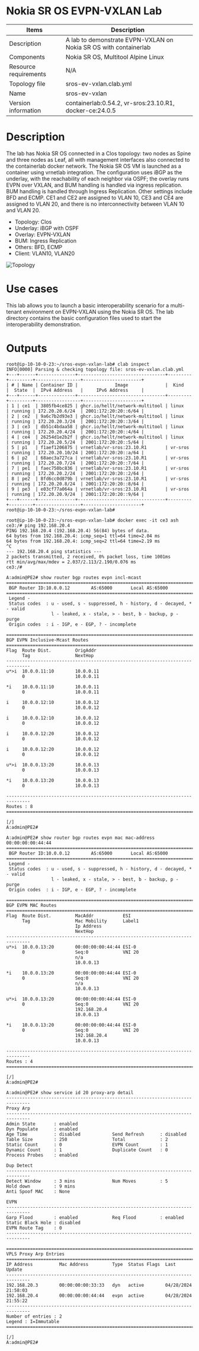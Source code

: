 # Nokia SR OS EVPN-VXLAN Lab

| Items | Description |
| --- | --- |
| Description | A lab to demonstrate EVPN-VXLAN on Nokia SR OS with containerlab |
| Components | Nokia SR OS, Multitool Alpine Linux |
| Resource requirements | N/A |
| Topology file | sros-ev-vxlan.clab.yml |
| Name | sros-ev-vxlan |
| Version information | containerlab:0.54.2, vr-sros:23.10.R1, docker-ce:24.0.5 |

# Description
The lab has Nokia SR OS connected in a Clos topology: two nodes as Spine and three nodes as Leaf, all with management interfaces also connected to the containerlab docker network.
The Nokia SR OS VM is launched as a container using vrnetlab integration.
The configuration uses iBGP as the underlay, with the reachability of each neighbor via OSPF; the overlay runs EVPN over VXLAN, and BUM handling is handled via ingress replication.
BUM handling is handled through Ingress Replication. Other settings include BFD and ECMP.
CE1 and CE2 are assigned to VLAN 10, CE3 and CE4 are assigned to VLAN 20, and there is no interconnectivity between VLAN 10 and VLAN 20.

- Topology: Clos
- Underlay: iBGP with OSPF
- Overlay: EVPN-VXLAN
- BUM: Ingress Replication
- Others: BFD, ECMP
- Client: VLAN10, VLAN20

![Topology](images/topology.png)

# Use cases
This lab allows you to launch a basic interoperability scenario for a multi-tenant environment on EVPN-VXLAN using the Nokia SR OS.
The lab directory contains the basic configuration files used to start the interoperability demonstration.

# Outputs
```
root@ip-10-10-0-23:~/sros-evpn-vxlan-lab# clab inspect
INFO[0000] Parsing & checking topology file: sros-ev-vxlan.clab.yml 
+---+------+--------------+---------------------------------+---------+---------+-----------------+----------------------+
| # | Name | Container ID |              Image              |  Kind   |  State  |  IPv4 Address   |     IPv6 Address     |
+---+------+--------------+---------------------------------+---------+---------+-----------------+----------------------+
| 1 | ce1  | 3805fb4ce825 | ghcr.io/hellt/network-multitool | linux   | running | 172.20.20.6/24  | 2001:172:20:20::6/64 |
| 2 | ce2  | 9a6c7b2d93e3 | ghcr.io/hellt/network-multitool | linux   | running | 172.20.20.3/24  | 2001:172:20:20::3/64 |
| 3 | ce3  | db51c4bdaa58 | ghcr.io/hellt/network-multitool | linux   | running | 172.20.20.4/24  | 2001:172:20:20::4/64 |
| 4 | ce4  | 26254d1e2b2f | ghcr.io/hellt/network-multitool | linux   | running | 172.20.20.5/24  | 2001:172:20:20::5/64 |
| 5 | p1   | f1aef1206875 | vrnetlab/vr-sros:23.10.R1       | vr-sros | running | 172.20.20.10/24 | 2001:172:20:20::a/64 |
| 6 | p2   | 68aec3a727ca | vrnetlab/vr-sros:23.10.R1       | vr-sros | running | 172.20.20.7/24  | 2001:172:20:20::7/64 |
| 7 | pe1  | faec750bc836 | vrnetlab/vr-sros:23.10.R1       | vr-sros | running | 172.20.20.2/24  | 2001:172:20:20::2/64 |
| 8 | pe2  | 8fd6cc0d879b | vrnetlab/vr-sros:23.10.R1       | vr-sros | running | 172.20.20.8/24  | 2001:172:20:20::8/64 |
| 9 | pe3  | e03cf77a064a | vrnetlab/vr-sros:23.10.R1       | vr-sros | running | 172.20.20.9/24  | 2001:172:20:20::9/64 |
+---+------+--------------+---------------------------------+---------+---------+-----------------+----------------------+
root@ip-10-10-0-23:~/sros-evpn-vxlan-lab# 
```
```
root@ip-10-10-0-23:~/sros-evpn-vxlan-lab# docker exec -it ce3 ash
ce3:/# ping 192.168.20.4
PING 192.168.20.4 (192.168.20.4) 56(84) bytes of data.
64 bytes from 192.168.20.4: icmp_seq=1 ttl=64 time=2.04 ms
64 bytes from 192.168.20.4: icmp_seq=2 ttl=64 time=2.19 ms
^C
--- 192.168.20.4 ping statistics ---
2 packets transmitted, 2 received, 0% packet loss, time 1001ms
rtt min/avg/max/mdev = 2.037/2.113/2.190/0.076 ms
ce3:/# 
```
```
A:admin@PE2# show router bgp routes evpn incl-mcast
===============================================================================
 BGP Router ID:10.0.0.12        AS:65000       Local AS:65000      
===============================================================================
 Legend -
 Status codes  : u - used, s - suppressed, h - history, d - decayed, * - valid
                 l - leaked, x - stale, > - best, b - backup, p - purge
 Origin codes  : i - IGP, e - EGP, ? - incomplete

===============================================================================
BGP EVPN Inclusive-Mcast Routes
===============================================================================
Flag  Route Dist.         OrigAddr
      Tag                 NextHop
-------------------------------------------------------------------------------
u*>i  10.0.0.11:10        10.0.0.11
      0                   10.0.0.11

*i    10.0.0.11:10        10.0.0.11
      0                   10.0.0.11

i     10.0.0.12:10        10.0.0.12
      0                   10.0.0.12

i     10.0.0.12:10        10.0.0.12
      0                   10.0.0.12

i     10.0.0.12:20        10.0.0.12
      0                   10.0.0.12

i     10.0.0.12:20        10.0.0.12
      0                   10.0.0.12

u*>i  10.0.0.13:20        10.0.0.13
      0                   10.0.0.13

*i    10.0.0.13:20        10.0.0.13
      0                   10.0.0.13

-------------------------------------------------------------------------------
Routes : 8
===============================================================================

[/]
A:admin@PE2# 
```
```
A:admin@PE2# show router bgp routes evpn mac mac-address 00:00:00:00:44:44
===============================================================================
 BGP Router ID:10.0.0.12        AS:65000       Local AS:65000      
===============================================================================
 Legend -
 Status codes  : u - used, s - suppressed, h - history, d - decayed, * - valid
                 l - leaked, x - stale, > - best, b - backup, p - purge
 Origin codes  : i - IGP, e - EGP, ? - incomplete

===============================================================================
BGP EVPN MAC Routes
===============================================================================
Flag  Route Dist.         MacAddr           ESI
      Tag                 Mac Mobility      Label1
                          Ip Address        
                          NextHop           
-------------------------------------------------------------------------------
u*>i  10.0.0.13:20        00:00:00:00:44:44 ESI-0
      0                   Seq:0             VNI 20
                          n/a
                          10.0.0.13

*i    10.0.0.13:20        00:00:00:00:44:44 ESI-0
      0                   Seq:0             VNI 20
                          n/a
                          10.0.0.13

u*>i  10.0.0.13:20        00:00:00:00:44:44 ESI-0
      0                   Seq:0             VNI 20
                          192.168.20.4
                          10.0.0.13

*i    10.0.0.13:20        00:00:00:00:44:44 ESI-0
      0                   Seq:0             VNI 20
                          192.168.20.4
                          10.0.0.13

-------------------------------------------------------------------------------
Routes : 4
===============================================================================

[/]
A:admin@PE2# 
```
```
A:admin@PE2# show service id 20 proxy-arp detail 
-------------------------------------------------------------------------------
Proxy Arp
-------------------------------------------------------------------------------
Admin State       : enabled             
Dyn Populate      : enabled             
Age Time          : disabled            Send Refresh      : disabled
Table Size        : 250                 Total             : 2
Static Count      : 0                   EVPN Count        : 1
Dynamic Count     : 1                   Duplicate Count   : 0
Process Probes    : enabled             

Dup Detect
-------------------------------------------------------------------------------
Detect Window     : 3 mins              Num Moves         : 5
Hold down         : 9 mins              
Anti Spoof MAC    : None

EVPN
-------------------------------------------------------------------------------
Garp Flood        : enabled             Req Flood         : enabled
Static Black Hole : disabled            
EVPN Route Tag    : 0                   
-------------------------------------------------------------------------------

===============================================================================
VPLS Proxy Arp Entries
===============================================================================
IP Address          Mac Address         Type  Status Flags  Last Update
-------------------------------------------------------------------------------
192.168.20.3        00:00:00:00:33:33   dyn   active        04/28/2024 21:58:03
192.168.20.4        00:00:00:00:44:44   evpn  active        04/28/2024 21:55:22
-------------------------------------------------------------------------------
Number of entries : 2
Legend : I=Immutable
===============================================================================

[/]
A:admin@PE2# 
```
